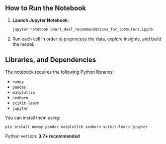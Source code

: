 
##  How to Run the Notebook 
   
1. **Launch Jupyter Notebook**:
   ```bash
   jupyter notebook Smart_deal_recommendations_for_commuters.ipynb
   ```
2. Run each cell in order to preprocess the data, explore insights, and build the model.

## Libraries, and Dependencies

The notebook requires the following Python libraries:

- `numpy`
- `pandas`
- `matplotlib`
- `seaborn`
- `scikit-learn`
- `jupyter`

You can install them using:

```bash
pip install numpy pandas matplotlib seaborn scikit-learn jupyter
```

Python version: **3.7+ recommended**
